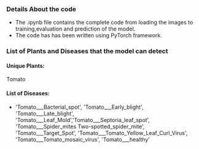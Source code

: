 
### Details About the code

* The .ipynb file contains the complete code from loading the images to training,evaluation and prediction of the model.<br/>
* The code has has been written using PyTorch framework.


### List of Plants and Diseases that the model can detect

#### Unique Plants: 
 Tomato

#### List of Diseases:
* 'Tomato___Bacterial_spot', 'Tomato___Early_blight', 'Tomato___Late_blight', 'Tomato___Leaf_Mold','Tomato___Septoria_leaf_spot', 'Tomato___Spider_mites Two-spotted_spider_mite', 'Tomato___Target_Spot', 'Tomato___Tomato_Yellow_Leaf_Curl_Virus', 'Tomato___Tomato_mosaic_virus', 'Tomato___healthy'